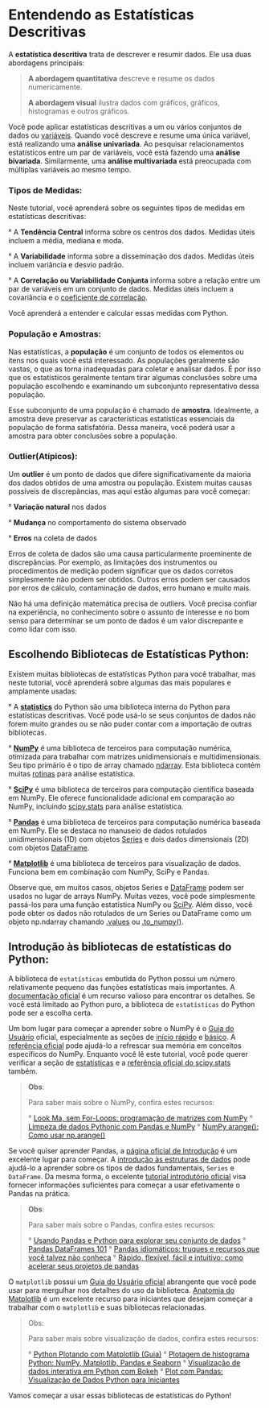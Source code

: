 # Entendendo as Estatísticas Descritivas

A **estatística descritiva** trata de descrever e resumir dados. Ele usa duas abordagens principais:

> **A abordagem quantitativa** descreve e resume os dados numericamente.
>
> **A abordagem visual** ilustra dados com gráficos, gráficos, histogramas e outros gráficos.

Você pode aplicar estatísticas descritivas a um ou vários conjuntos de dados ou [variáveis](https://realpython.com/python-variables/). Quando você descreve e resume uma única variável, está realizando uma **análise univariada**. Ao pesquisar relacionamentos estatísticos entre um par de variáveis, você está fazendo uma **análise bivariada**. Similarmente, uma **análise multivariada** está preocupada com múltiplas variáveis ao mesmo tempo.

### Tipos de Medidas:

Neste tutorial, você aprenderá sobre os seguintes tipos de medidas em estatísticas descritivas:

° A **Tendência Central** informa sobre os centros dos dados. Medidas úteis incluem a média, mediana e moda.

° A **Variabilidade** informa sobre a disseminação dos dados. Medidas úteis incluem variância e desvio padrão.

° A **Correlação ou Variabilidade Conjunta** informa sobre a relação entre um par de variáveis em um conjunto de dados. Medidas úteis incluem a covariância e o [coeficiente de correlação](https://realpython.com/numpy-scipy-pandas-correlation-python/).

Você aprenderá a entender e calcular essas medidas com Python.

### População e Amostras:

Nas estatísticas, a **população** é um conjunto de todos os elementos ou itens nos quais você está interessado. As populações geralmente são vastas, o que as torna inadequadas para coletar e analisar dados. É por isso que os estatísticos geralmente tentam tirar algumas conclusões sobre uma população escolhendo e examinando um subconjunto representativo dessa população.

Esse subconjunto de uma população é chamado de **amostra**. Idealmente, a amostra deve preservar as características estatísticas essenciais da população de forma satisfatória. Dessa maneira, você poderá usar a amostra para obter conclusões sobre a população.

### Outlier(Atípicos):

Um **outlier** é um ponto de dados que difere significativamente da maioria dos dados obtidos de uma amostra ou população. Existem muitas causas possíveis de discrepâncias, mas aqui estão algumas para você começar:

° **Variação natural** nos dados

° **Mudança** no comportamento do sistema observado

° **Erros** na coleta de dados

Erros de coleta de dados são uma causa particularmente proeminente de discrepâncias. Por exemplo, as limitações dos instrumentos ou procedimentos de medição podem significar que os dados corretos simplesmente não podem ser obtidos. Outros erros podem ser causados por erros de cálculo, contaminação de dados, erro humano e muito mais.

Não há uma definição matemática precisa de outliers. Você precisa confiar na experiência, no conhecimento sobre o assunto de interesse e no bom senso para determinar se um ponto de dados é um valor discrepante e como lidar com isso.

## Escolhendo Bibliotecas de Estatísticas Python:

Existem muitas bibliotecas de estatísticas Python para você trabalhar, mas neste tutorial, você aprenderá sobre algumas das mais populares e amplamente usadas:

° A [**statistics**](https://docs.python.org/3/library/statistics.html) do Python são uma biblioteca interna do Python para estatísticas descritivas. Você pode usá-lo se seus conjuntos de dados não forem muito grandes ou se não puder contar com a importação de outras bibliotecas.

° [**NumPy**](https://docs.scipy.org/doc/numpy/user/index.html) é uma biblioteca de terceiros para computação numérica, otimizada para trabalhar com matrizes unidimensionais e multidimensionais. Seu tipo primário é o tipo de array chamado [ndarray](https://docs.scipy.org/doc/numpy/reference/arrays.ndarray.html). Esta biblioteca contém muitas [rotinas](https://docs.scipy.org/doc/numpy/reference/routines.statistics.html) para análise estatística.

° [**SciPy**](https://www.scipy.org/getting-started.html) é uma biblioteca de terceiros para computação científica baseada em NumPy. Ele oferece funcionalidade adicional em comparação ao NumPy, incluindo [scipy.stats](https://docs.scipy.org/doc/scipy/reference/stats.html) para análise estatística.

° [**Pandas**](https://pandas.pydata.org/pandas-docs/stable/) é uma biblioteca de terceiros para computação numérica baseada em NumPy. Ele se destaca no manuseio de dados rotulados unidimensionais (1D) com objetos [Series](https://pandas.pydata.org/pandas-docs/stable/reference/api/pandas.Series.html) e dois dados dimensionais (2D) com objetos [DataFrame](https://pandas.pydata.org/pandas-docs/stable/reference/api/pandas.DataFrame.html).

° [**Matplotlib**](https://matplotlib.org/) é uma biblioteca de terceiros para visualização de dados. Funciona bem em combinação com NumPy, SciPy e Pandas.

Observe que, em muitos casos, objetos Series e [DataFrame](https://realpython.com/pandas-dataframe/) podem ser usados no lugar de arrays NumPy. Muitas vezes, você pode simplesmente passá-los para uma função estatística NumPy ou [SciPy](https://realpython.com/python-scipy-cluster-optimize/). Além disso, você pode obter os dados não rotulados de um Series ou DataFrame como um objeto np.ndarray chamando [.values](https://pandas.pydata.org/pandas-docs/stable/reference/api/pandas.DataFrame.values.html) ou [.to_numpy()](https://pandas.pydata.org/pandas-docs/stable/reference/api/pandas.DataFrame.to_numpy.html).

## Introdução às bibliotecas de estatísticas do Python:

A biblioteca de `estatísticas` embutida do Python possui um número relativamente pequeno das funções estatísticas mais importantes. A [documentação oficial](https://docs.python.org/3/library/statistics.html) é um recurso valioso para encontrar os detalhes. Se você está limitado ao Python puro, a biblioteca de `estatísticas` do Python pode ser a escolha certa.

Um bom lugar para começar a aprender sobre o NumPy é o [Guia do Usuário](https://docs.scipy.org/doc/numpy/user/index.html) oficial, especialmente as seções de [início rápido](https://docs.scipy.org/doc/numpy/user/quickstart.html) e [básico](https://docs.scipy.org/doc/numpy/user/basics.html). A [referência oficial](https://docs.scipy.org/doc/numpy/reference/) pode ajudá-lo a refrescar sua memória em conceitos específicos do NumPy. Enquanto você lê este tutorial, você pode querer verificar a seção de [estatísticas](https://docs.scipy.org/doc/numpy/reference/routines.statistics.html) e a [referência oficial do scipy.stats](https://docs.scipy.org/doc/scipy/reference/stats.html) também.

> **Obs**:
> 
> Para saber mais sobre o NumPy, confira estes recursos:
> 
>   ° [Look Ma, sem For-Loops: programação de matrizes com NumPy](https://realpython.com/numpy-array-programming/)
>   ° [Limpeza de dados Pythonic com Pandas e NumPy](https://realpython.com/python-data-cleaning-numpy-pandas/)
>   ° [NumPy arange(): Como usar np.arange()](https://realpython.com/how-to-use-numpy-arange/)

Se você quiser aprender Pandas, a [página oficial de Introdução](https://pandas.pydata.org/pandas-docs/stable/getting_started/index.html) é um excelente lugar para começar. A [introdução às estruturas de dados](https://pandas.pydata.org/pandas-docs/stable/getting_started/dsintro.html) pode ajudá-lo a aprender sobre os tipos de dados fundamentais, `Series` e `DataFrame`. Da mesma forma, o excelente [tutorial introdutório oficial](https://pandas.pydata.org/pandas-docs/stable/getting_started/10min.html) visa fornecer informações suficientes para começar a usar efetivamente o Pandas na prática.

> **Obs**:
> 
> Para saber mais sobre o Pandas, confira estes recursos:
> 
>   ° [Usando Pandas e Python para explorar seu conjunto de dados](https://realpython.com/pandas-python-explore-dataset/)
>   ° [Pandas DataFrames 101](https://realpython.com/courses/pandas-dataframes-101/)
>   ° [Pandas idiomáticos: truques e recursos que você talvez não conheça](https://realpython.com/courses/idiomatic-pandas-tricks-features-you-may-not-know/)
>   ° [Rápido, flexível, fácil e intuitivo: como acelerar seus projetos de pandas](https://realpython.com/fast-flexible-pandas/)

O `matplotlib` possui um [Guia do Usuário oficial](https://matplotlib.org/users/index.html) abrangente que você pode usar para mergulhar nos detalhes do uso da biblioteca. [Anatomia do Matplotlib](https://github.com/matplotlib/AnatomyOfMatplotlib) é um excelente recurso para iniciantes que desejam começar a trabalhar com o `matplotlib` e suas bibliotecas relacionadas.

> Obs:
> 
> Para saber mais sobre visualização de dados, confira estes recursos:
> 
>   ° [Python Plotando com Matplotlib (Guia)](https://realpython.com/python-matplotlib-guide/)
>   ° [Plotagem de histograma Python: NumPy, Matplotlib, Pandas e Seaborn](https://realpython.com/python-histograms/)
>   ° [Visualização de dados interativa em Python com Bokeh](https://realpython.com/python-data-visualization-bokeh/)
>   ° [Plot com Pandas: Visualização de Dados Python para Iniciantes](https://realpython.com/pandas-plot-python/)

Vamos começar a usar essas bibliotecas de estatísticas do Python!
